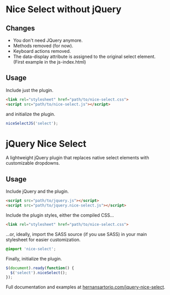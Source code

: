 # Nice Select without jQuery

## Changes
* You don't need JQuery anymore.
* Methods removed (for now).
* Keyboard actions removed.
* The data-display attribute is assigned to the original select element.(First example in the js-index.html)

## Usage

Include just the plugin.

```html
<link rel="stylesheet" href="path/to/nice-select.css">
<script src="path/to/nice-select.js"></script>
```

and initialize the plugin.

```javascript
niceSelectJS('select');
```

# jQuery Nice Select

A lightweight jQuery plugin that replaces native select elements with customizable dropdowns.

## Usage

Include jQuery and the plugin.

```html
<script src="path/to/jquery.js"></script> 
<script src="path/to/jquery.nice-select.js"></script>
```

Include the plugin styles, either the compiled CSS...

```html
<link rel="stylesheet" href="path/to/nice-select.css">
```

...or, ideally, import the SASS source (if you use SASS) in your main stylesheet for easier customization.

```scss
@import 'nice-select';
```

Finally, initialize the plugin.

```javascript
$(document).ready(function() {
  $('select').niceSelect();
});
```

Full documentation and examples at [hernansartorio.com/jquery-nice-select](http://hernansartorio.com/jquery-nice-select).
